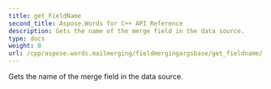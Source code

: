 ```yaml
---
title: get_FieldName
second_title: Aspose.Words for C++ API Reference
description: Gets the name of the merge field in the data source. 
type: docs
weight: 0
url: /cpp/aspose.words.mailmerging/fieldmergingargsbase/get_fieldname/
---
```


Gets the name of the merge field in the data source. 


